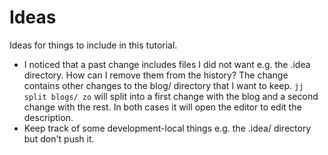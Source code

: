 # Ideas

Ideas for things to include in this tutorial.

* I noticed that a past change includes files I did not want e.g. the .idea
  directory. How can I remove them from the history? The change contains other
  changes to the blog/ directory that I want to keep.
  `jj split blogs/ zo` will split into a first change with the blog and a second
  change with the rest. In both cases it will open the editor to edit the
  description.
* Keep track of some development-local things e.g. the .idea/ directory but
  don't push it.
